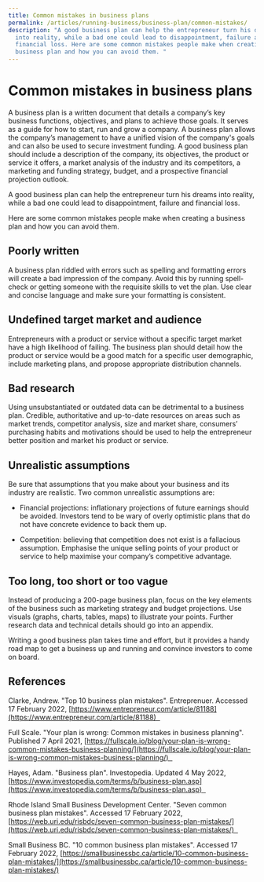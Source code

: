 ```yaml
---
title: Common mistakes in business plans
permalink: /articles/running-business/business-plan/common-mistakes/
description: "A good business plan can help the entrepreneur turn his dreams
  into reality, while a bad one could lead to disappointment, failure and
  financial loss. Here are some common mistakes people make when creating a
  business plan and how you can avoid them. "
---
```

# Common mistakes in business plans 

A business plan is a written document that details a company’s key business functions, objectives, and plans to achieve those goals. It serves as a guide for how to start, run and grow a company. A business plan allows the company’s management to have a unified vision of the company's goals and can also be used to secure investment funding. A good business plan should include a description of the company, its objectives, the product or service it offers, a market analysis of the industry and its competitors, a marketing and funding strategy, budget, and a prospective financial projection outlook. 

A good business plan can help the entrepreneur turn his dreams into reality, while a bad one could lead to disappointment, failure and financial loss. 

Here are some common mistakes people make when creating a business plan and how you can avoid them. 

## Poorly written 
    

A business plan riddled with errors such as spelling and formatting errors will create a bad impression of the company. Avoid this by running spell-check or getting someone with the requisite skills to vet the plan. Use clear and concise language and make sure your formatting is consistent. 

## Undefined target market and audience 
    

Entrepreneurs with a product or service without a specific target market have a high likelihood of failing. The business plan should detail how the product or service would be a good match for a specific user demographic, include marketing plans, and propose appropriate distribution channels. 

## Bad research 
    

Using unsubstantiated or outdated data can be detrimental to a business plan. Credible, authoritative and up-to-date resources on areas such as market trends, competitor analysis, size and market share, consumers’ purchasing habits and motivations should be used to help the entrepreneur better position and market his product or service. 

## Unrealistic assumptions 
    

Be sure that assumptions that you make about your business and its industry are realistic. Two common unrealistic assumptions are: 

* Financial projections: inflationary projections of future earnings should be avoided. Investors tend to be wary of overly optimistic plans that do not have concrete evidence to back them up. 
    

*   Competition: believing that competition does not exist is a fallacious assumption. Emphasise the unique selling points of your product or service to help maximise your company’s competitive advantage.  
    

## Too long, too short or too vague 
    

Instead of producing a 200-page business plan, focus on the key elements of the business such as marketing strategy and budget projections. Use visuals (graphs, charts, tables, maps) to illustrate your points. Further research data and technical details should go into an appendix.  

Writing a good business plan takes time and effort, but it provides a handy road map to get a business up and running and convince investors to come on board. 

## References 

Clarke, Andrew. "Top 10 business plan mistakes". Entreprenuer. Accessed 17 February 2022, [https://www.entrepreneur.com/article/81188](https://www.entrepreneur.com/article/81188)  

Full Scale. "Your plan is wrong: Common mistakes in business planning". Published 7 April 2021, [https://fullscale.io/blog/your-plan-is-wrong-common-mistakes-business-planning/](https://fullscale.io/blog/your-plan-is-wrong-common-mistakes-business-planning/)  

Hayes, Adam. "Business plan". Investopedia. Updated 4 May 2022, [https://www.investopedia.com/terms/b/business-plan.asp](https://www.investopedia.com/terms/b/business-plan.asp)  

Rhode Island Small Business Development Center. "Seven common business plan mistakes". Accessed 17 February 2022, [https://web.uri.edu/risbdc/seven-common-business-plan-mistakes/](https://web.uri.edu/risbdc/seven-common-business-plan-mistakes/)  

Small Business BC. "10 common business plan mistakes". Accessed 17 February 2022, [https://smallbusinessbc.ca/article/10-common-business-plan-mistakes/](https://smallbusinessbc.ca/article/10-common-business-plan-mistakes/)